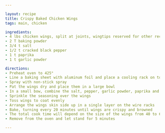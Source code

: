 ```yaml
---

layout: recipe
title: Crispy Baked Chicken Wings
tags: main, chicken

ingredients:
- 4 lbs chicken wings, split at joints, wingtips reserved for other recipes
- 2 T baking powder
- 3/4 t salt
- 1/2 t cracked black pepper
- 1 t paprika
- 1 t garlic powder

directions:
- Preheat oven to 425°
- Line a baking sheet with aluminum foil and place a cooling rack on top
- Spray with non-stick spray
- Pat the wings dry and place them in a large bowl
- In a small bow, combine the salt, pepper, garlic powder, paprika and baking powder
- Sprinkle the seasoning over the wings
- Toss wings to coat evenly
- Arrange the wings skin side up in a single layer on the wire racks
- Bake, turning every 20 minutes until wings are crispy and browned
- The total cook time will depend on the size of the wings from 40 to 60 minutes
- Remove from the oven and let stand for 5 minutes

---
```

